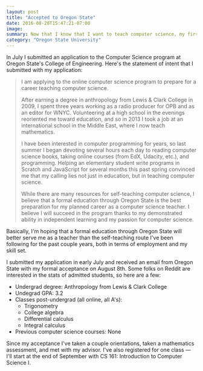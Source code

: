 ```yaml
---
layout: post
title: "Accepted to Oregon State"
date: 2016-08-28T15:47:21-07:00
image: 
summary: Now that I know that I want to teach computer science, my first step will be getting a formal education in it. Oregon State, here I come!
category: "Oregon State University"
---
```


In July I submitted an application to the Computer Science program at Oregon State's College of Engineering. Here's the statement of intent that I submitted with my application:

>I am applying to the online computer science program to prepare for a career teaching computer science. 
>
>After earning a degree in anthropology from Lewis & Clark College in 2009, I spent three years working as a radio producer for OPB and as an editor for WNYC. Volunteering at a high school in the evenings reoriented me toward education, and so in 2013 I took a job at an international school in the Middle East, where I now teach mathematics. 
>
>I have been interested in computer programming for years, so last summer I began devoting several hours each day to reading computer science books, taking online courses (from EdX, Udacity, etc.), and programming. Helping an elementary student write programs in Scratch and JavaScript for several months this past spring convinced me that my calling lies not just in education, but in teaching computer science. 
>
>While there are many resources for self-teaching computer science, I believe that a formal education through Oregon State is the best preparation for my planned career as a computer science teacher. I believe I will succeed in the program thanks to my demonstrated ability in independent learning and my passion for computer science.

Basically, I'm hoping that a formal education through Oregon State will better serve me as a teacher than the self-teaching route I've been following for the past couple years, both in terms of employment and my skill set. 

I submitted my application in early July and received an email from Oregon State with my formal acceptance on August 8th. Some folks on Reddit are interested in the stats of admitted students, so here are a few:

* Undergrad degree: Anthropology from Lewis & Clark College
* Undegrad GPA: 3.2
* Classes post-undergrad (all online, all A's):
    * Trigonometry
    * College algebra
    * Differential calculus
    * Integral calculus
* Previous computer science courses: None

Since my acceptance I've taken a couple orientations, taken a mathematics assessment, and met with my advisor. I've also registered for one class — I'll start at the end of September with CS 161: Introduction to Computer Science I.